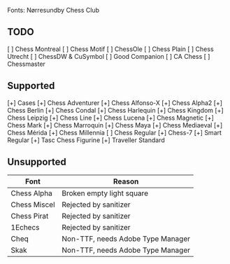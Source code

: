 Fonts: Nørresundby Chess Club

## TODO

[ ] Chess Montreal
[ ] Chess Motif
[ ] ChessOle
[ ] Chess Plain
[ ] Chess Utrecht
[ ] ChessDW & CuSymbol
[ ] Good Companion
[ ] CA Chess
[ ] Chessmaster

## Supported

[+] Cases
[+] Chess Adventurer
[+] Chess Alfonso-X
[+] Chess Alpha2
[+] Chess Berlin
[+] Chess Condal
[+] Chess Harlequin
[+] Chess Kingdom
[+] Chess Leipzig
[+] Chess Line
[+] Chess Lucena
[+] Chess Magnetic
[+] Chess Mark
[+] Chess Marroquin
[+] Chess Maya
[+] Chess Mediaeval
[+] Chess Mérida
[+] Chess Millennia
[ ] Chess Regular
[+] Chess-7
[+] Smart Regular
[+] Tasc Chess Figurine
[+] Traveller Standard

## Unsupported

| Font         | Reason                            |
| ------------ | --------------------------------- |
| Chess Alpha  | Broken empty light square         |
| Chess Miscel | Rejected by sanitizer             |
| Chess Pirat  | Rejected by sanitizer             |
| 1Echecs      | Rejected by sanitizer             |
| Cheq         | Non-TTF, needs Adobe Type Manager |
| Skak         | Non-TTF, needs Adobe Type Manager |
